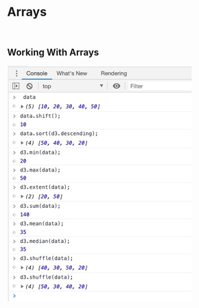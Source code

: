 # **Arrays**

&nbsp;

## **Working With Arrays**

![alt text](./Screen&#32;Shot&#32;2020-03-18&#32;at&#32;7.41.56&#32;PM.jpg "Examples of how to use arrays in D3")